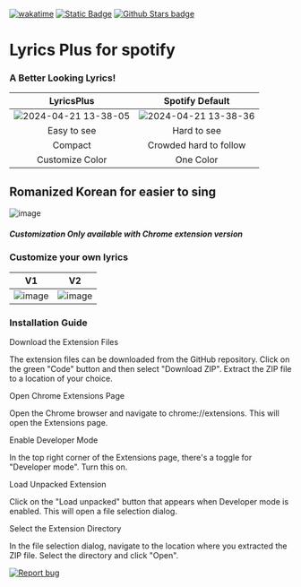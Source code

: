 [![wakatime](https://wakatime.com/badge/user/018d31fe-3aa7-4182-b700-de75c394a4ff/project/018ef7cf-b9a0-49ae-b3f8-09a4da42e9b0.svg)](https://wakatime.com/badge/user/018d31fe-3aa7-4182-b700-de75c394a4ff/project/018ef7cf-b9a0-49ae-b3f8-09a4da42e9b0)
[![Static Badge](https://img.shields.io/badge/Release-v0.2-blue)](https://github.com/dupitydumb/LyricsPlus-Spotify/releases/tag/V0.2)
[![Github Stars badge](https://img.shields.io/github/stars/dupitydumb/LyricsPlus-Spotify?style=social)](https://github.com/dupitydumb/LyricsPlus-Spotify/)

<h1>Lyrics Plus for spotify</h1>
<h3>A Better Looking Lyrics!</h3>

|                                                          LyricsPlus                                                           |                                                        Spotify Default                                                        |
| :---------------------------------------------------------------------------------------------------------------------------: | :---------------------------------------------------------------------------------------------------------------------------: |
| ![2024-04-21 13-38-05](https://github.com/dupitydumb/LyricsPlus-Spotify/assets/37872714/296f389f-5dd8-4633-a8d6-826302fc1464) | ![2024-04-21 13-38-36](https://github.com/dupitydumb/LyricsPlus-Spotify/assets/37872714/c6d83853-8f79-4384-a019-4ffbee5ec4bf) |
|                                                          Easy to see                                                          |                                                          Hard to see                                                          |
|                                                            Compact                                                            |                                                    Crowded hard to follow                                                     |
|                                                        Customize Color                                                        |                                                           One Color                                                           |

<h2>Romanized Korean for easier to sing</h2>

![image](https://github.com/dupitydumb/LyricsPlus-Spotify/assets/37872714/3ac586ba-2580-4dd4-a500-30f962690c78)


<h5>Customization Only available with Chrome extension version</h5>
<h3>Customize your own lyrics</h3>

|                                                       V1                                                        |                                                       V2                                                        |
| :-------------------------------------------------------------------------------------------------------------: | :-------------------------------------------------------------------------------------------------------------: |
| ![image](https://github.com/dupitydumb/LyricsPlus-Spotify/assets/37872714/b8530974-efca-4436-a8dd-79512bf5f102) | ![image](https://github.com/dupitydumb/LyricsPlus-Spotify/assets/37872714/ff57ef28-3ac0-4bf5-ae78-8d2622183a9b) |





<h3>Installation Guide</h3>

Download the Extension Files

The extension files can be downloaded from the GitHub repository. Click on the green "Code" button and then select "Download ZIP". Extract the ZIP file to a location of your choice.

Open Chrome Extensions Page

Open the Chrome browser and navigate to chrome://extensions. This will open the Extensions page.

Enable Developer Mode

In the top right corner of the Extensions page, there's a toggle for "Developer mode". Turn this on.

Load Unpacked Extension

Click on the "Load unpacked" button that appears when Developer mode is enabled. This will open a file selection dialog.

Select the Extension Directory

In the file selection dialog, navigate to the location where you extracted the ZIP file. Select the directory and click "Open".

[![Report bug](https://img.shields.io/badge/report-bug-red)](https://github.com/dupitydumb/LyricsPlus-Spotify/issues/new)
